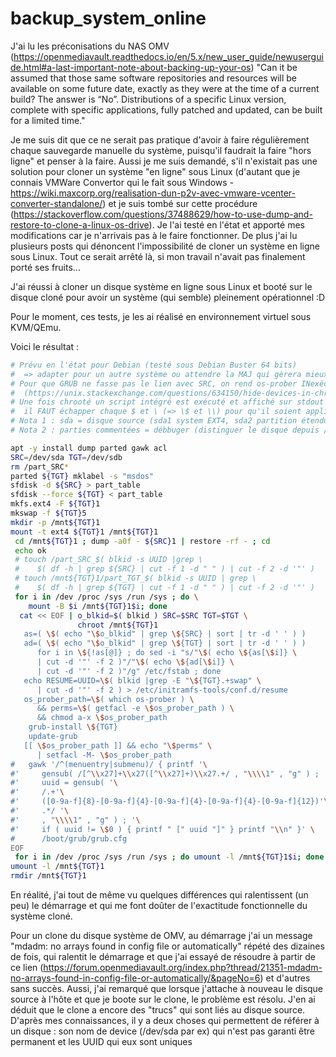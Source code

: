 # backup_system_online

J'ai lu les préconisations du NAS OMV (https://openmediavault.readthedocs.io/en/5.x/new_user_guide/newuserguide.html#a-last-important-note-about-backing-up-your-os)
"Can it be assumed that those same software repositories and resources will be available on some future date, exactly as they were at the time of a current build? The answer is “No”. Distributions of a specific Linux version, complete with specific applications, fully patched and updated, can be built for a limited time."

Je me suis dit que ce ne serait pas pratique d'avoir à faire régulièrement chaque sauvegarde manuelle du système, puisqu'il faudrait la faire "hors ligne" et penser à la faire. Aussi je me suis demandé, s'il n'existait pas une solution pour cloner un système "en ligne" sous Linux (d'autant que je connais VMWare Convertor qui le fait sous Windows - https://wiki.maxcorp.org/realisation-dun-p2v-avec-vmware-vcenter-converter-standalone/) et je suis tombé sur cette procédure (https://stackoverflow.com/questions/37488629/how-to-use-dump-and-restore-to-clone-a-linux-os-drive). Je l'ai testé en l'état et apporté mes modifications car je n'arrivais pas à le faire fonctionner. De plus j'ai lu plusieurs posts qui dénoncent l'impossibilité de cloner un système en ligne sous Linux. Tout ce serait arrêté là, si mon travail n'avait pas finalement porté ses fruits... 

J'ai réussi à cloner un disque système en ligne sous Linux et booté sur le disque cloné pour avoir un système (qui semble) pleinement opérationnel :D

Pour le moment, ces tests, je les ai réalisé en environnement virtuel sous KVM/QEmu.

Voici le résultat :
```sh
# Prévu en l'état pour Debian (testé sous Debian Buster 64 bits) 
#  => adapter pour un autre système ou attendre la MAJ qui gèrera mieux !
# Pour que GRUB ne fasse pas le lien avec SRC, on rend os-prober INexécutable 
#  (https://unix.stackexchange.com/questions/634150/hide-devices-in-chrooted-environment/634655#634655)
# Une fois chrooté un script intégré est exécuté et affiché sur stdout ;
#  il FAUT échapper chaque $ et \ (=> \$ et \\) pour qu'il soient appliqués à l'exécution après le chroot
# Nota 1 : sda = disque source (sda1 system EXT4, sda2 partition étendue, sda5 swap) et sdb = disque cible (le clone)
# Nota 2 : parties commentées = débbuger (distinguer le disque depuis /part* + simuler affichage menu GRUB)

apt -y install dump parted gawk acl
SRC=/dev/sda TGT=/dev/sdb
rm /part_SRC*
parted ${TGT} mklabel -s "msdos"
sfdisk -d ${SRC} > part_table
sfdisk --force ${TGT} < part_table
mkfs.ext4 -F ${TGT}1
mkswap -f ${TGT}5
mkdir -p /mnt${TGT}1
mount -t ext4 ${TGT}1 /mnt${TGT}1
 cd /mnt${TGT}1 ; dump -a0f - ${SRC}1 | restore -rf - ; cd
 echo ok
 # touch /part_SRC_$( blkid -s UUID |grep \
 #    $( df -h | grep ${SRC} | cut -f 1 -d " " ) | cut -f 2 -d '"' )
 # touch /mnt${TGT}1/part_TGT_$( blkid -s UUID | grep \
 #    $( df -h | grep ${TGT} | cut -f 1 -d " " ) | cut -f 2 -d '"' )
 for i in /dev /proc /sys /run /sys ; do \
    mount -B $i /mnt${TGT}1$i; done
  cat << EOF | o_blkid=$( blkid ) SRC=$SRC TGT=$TGT \
               chroot /mnt${TGT}1
   as=( \$( echo "\$o_blkid" | grep \${SRC} | sort | tr -d ' ' ) )
   ad=( \$( echo "\$o_blkid" | grep \${TGT} | sort | tr -d ' ' ) )
      for i in \${!as[@]} ; do sed -i "s/"\$( echo \${as[\$i]} \
      | cut -d '"' -f 2 )"/"\$( echo \${ad[\$i]} \
      | cut -d '"' -f 2 )"/g" /etc/fstab ; done
   echo RESUME=UUID=\$( blkid |grep -E "\${TGT}.+swap" \
      | cut -d '"' -f 2 ) > /etc/initramfs-tools/conf.d/resume
   os_prober_path=\$( which os-prober ) \
      && perms=\$( getfacl -e \$os_prober_path ) \
      && chmod a-x \$os_prober_path
    grub-install \${TGT}
    update-grub
   [[ \$os_prober_path ]] && echo "\$perms" \
      | setfacl -M- \$os_prober_path
#   gawk '/^(menuentry|submenu)/ { printf '\
#'     gensub( /[^\\x27]+\\x27([^\\x27]+)\\x27.+/ , "\\\\1" , "g" ) ; '\
#'     uuid = gensub( '\
#'     /.+'\
#'     ([0-9a-f]{8}-[0-9a-f]{4}-[0-9a-f]{4}-[0-9a-f]{4}-[0-9a-f]{12})'\
#'     .*/ '\
#'     , "\\\\1" , "g" ) ; '\
#'     if ( uuid != \$0 ) { printf " [" uuid "]" } printf "\\n" }' \
#      /boot/grub/grub.cfg
EOF
 for i in /dev /proc /sys /run /sys ; do umount -l /mnt${TGT}1$i; done
umount -l /mnt${TGT}1
rmdir /mnt${TGT}1
```
En réalité, j'ai tout de même vu quelques différences qui ralentissent (un peu) le démarrage et qui me font doûter de l'exactitude fonctionnelle du système cloné.

Pour un clone du disque système de OMV, au démarrage j'ai un message "mdadm: no arrays found in config file or automatically" répété des dizaines de fois, qui ralentit le démarrage et que j'ai essayé de résoudre à partir de ce lien (https://forum.openmediavault.org/index.php?thread/21351-mdadm-no-arrays-found-in-config-file-or-automatically/&pageNo=6) et d'autres sans succès. Aussi, j'ai remarqué que lorsque j'attache à nouveau le disque source à l'hôte et que je boote sur le clone, le problème est résolu. J'en ai déduit que le clone a encore des "trucs" qui sont liés au disque source. D'après mes connaissances, il y a deux choses qui permettent de référer à un disque : son nom de device (/dev/sda par ex) qui n'est pas garanti être permanent et les UUID qui eux sont uniques
